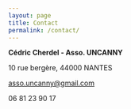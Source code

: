 ```yaml
---
layout: page
title: Contact
permalink: /contact/
---
```


__Cédric Cherdel - Asso. UNCANNY__

10 rue bergère, 44000 NANTES

asso.uncanny@gmail.com

06 81 23 90 17


